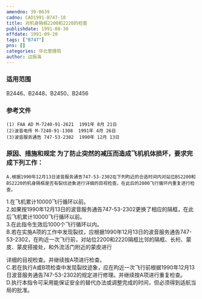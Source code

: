 ```yaml
---
amendno: 39-0639  
cadno: CAD1991-B747-18  
title: 对机身隔框2200和2220的检查  
publishdate: 1991-08-30  
effdate: 1991-09-20  
tags: ["B747"]  
pns: []  
categories: 华北管理局  
author: 边振海  
---
```

  
### 适用范围  
B2446、B2448、B2450、B2456  
  
<!--more-->  
### 参考文件  
    (1) FAA AD M-7240-91-2621  1991年 8月 21日  
    (2)波音电传 M-7240-91-1308  1991年 4月 26日  
    (3)波音服务通告 747-53-2302  1990年 12月 13日  
  
### 原因、措施和规定     为了防止突然的减压而造成飞机机体损坏，要求完成下列工作：  
    A.根据1990年12月13日波音服务通告747-53-2302在下列昀近的合适时间内对站位BS2200和BS2220的机身隔框是否有裂纹迹象进行详细的目视检查。在此后的2000飞行循环内重复进行检查。  
 1.在飞机累计10000飞行循环以前。  
     2.如果按1990年12月13日的波音服务通告747-53-2302更换了相应的隔框，在此后飞机累计10000飞行循环以前。  
     3.在此指令生效后1000个飞行循环以内。  
    B.若在实施A项的工作中发现裂纹，应根据1990年12月13日的波音服务通告747- 53-2302，在昀近一次飞行前，对站位2200和2220隔框比邻的隔框、长桁、蒙皮、蒙皮搭接处，和外流活门附近的蒙皮进行  
  
详细的目视检查。并继续按A项进行检查。  
    C.若在执行A或B项检查中发现裂纹迹象，应在昀近一次飞行前根据1990年12月13日波音服务通告747-53-2302的规定进行修理。并继续按A项进行重复检查。  
    D.执行本指令可采用能保证安全的替代办法或调整完成的时间，但必须得到适航当局的批准。  
  
